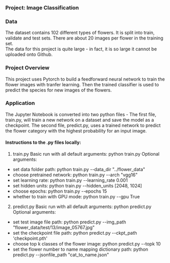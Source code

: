 ### Project: Image Classification


### Data

The dataset contains 102 different types of flowers. It is split into train, validate and test sets. 
There are about 20 images per flower in the training set.  
The data for this project is quite large - in fact, it is so large it cannot be uploaded onto Github. 

### Project Overview
This project uses Pytorch to build a feedforward neural network to train the flower images with tranfer learning. 
Then the trained classifier is used to predict the species for new images of the flowers.

### Application
The Jupyter Notebook is converted into two python files - 
The first file, train.py, will train a new network on a dataset and save the model as a checkpoint. The second file, predict.py, uses a trained network to predict the flower category with the highest probability for an input image.

#### Instructions to the .py files locally:
1. train.py
Basic run with all default arguments: python train.py
Optional arguments:
* set data folder path: python train.py --data_dir "../flower_data"
* choose pretrained network: python train.py --arch "vgg16"
* set learning rate: python train.py --learning_rate 0.001
* set hidden units: python train.py --hidden_units [2048, 1024]
* choose epochs: python train.py --epochs 15
* whether to train with GPU mode: python train.py --gpu True


2. predict.py
Basic run with all default arguments: python predict.py
Optional arguments:
* set test image file path: python predict.py --img_path "flower_data/test/13/image_05767.jpg"
* set the checkpoint file path: python predict.py --ckpt_path 'checkpoint.pth'
* choose top k classes of the flower image: python predict.py --topk 10
* set the flower number to name mapping dictionary path: python predict.py --jsonfile_path "cat_to_name.json"



